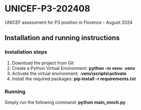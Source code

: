 # UNICEF-P3-202408
UNICEF assessment for P3 position in Florence - August 2024

## Installation and running instructions
### Installation steps
1. Download the project from Git
2. Create a Python Virtual Environment: **python -m venv .venv**
3. Activate the virtual environment: **.venv\scripts\activate**
3. Install the required packages: **pip install -r requirements.txt**
### Running
Simply run the following command: **python main_mnch.py**

